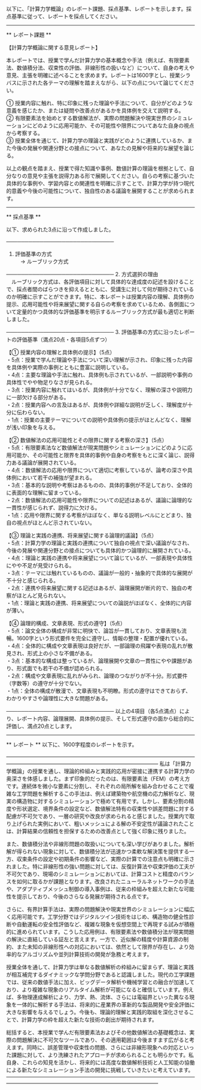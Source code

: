 以下に、「計算力学概論」のレポート課題、採点基準、レポートを示します。採点基準に従って、レポートを採点してください。

---------------------------------------
** レポート課題 **

【計算力学概論に関する意見レポート】

本レポートでは、授業で学んだ計算力学の基本概念や手法（例えば、有限要素法、数値積分法、収束性の評価、非線形性の扱いなど）について、自身の考えや意見、主張を明確に述べることを求めます。レポートは1600字とし、授業シラバスに示された各テーマの理解を踏まえながら、以下の点について論じてください。

① 授業内容に触れ、特に印象に残った理論や手法について、自分がどのような意義を感じたか、または疑問や改善点があるかを具体例を交えて説明する。  
② 有限要素法を始めとする数値解法が、実際の問題解決や現実世界のシミュレーションにどのように応用可能か、その可能性や限界についてあなた自身の視点から考察する。  
③ 授業全体を通じて、計算力学の理論と実践がどのように連携しているか、また今後の発展や関連分野との接点について、あなたの見解や将来的な展望を論じる。

以上の観点を踏まえ、授業で得た知識や事例、数値計算の理論を根拠として、自分なりの意見や主張を説得力ある形で展開してください。自らの考察に基づいた具体的な事例や、学習内容との関連性を明確に示すことで、計算力学が持つ現代的意義や今後の可能性について、独自性のある議論を展開することが求められます。

---------------------------------------
** 採点基準 **

以下、求められた3点に沿って作成しました。

─────────────────────────────
1. 評価基準の方式  
　→ ルーブリック方式

─────────────────────────────
2. 方式選択の理由  
　ルーブリック方式は、各評価項目に対して具体的な達成度の記述を設けることで、採点者間のばらつきを抑えるとともに、受講生に対して何が期待されているのか明確に示すことができます。特に、本レポートは授業内容の理解、具体例の提示、応用可能性や将来展望に関する自らの考察を求めているため、各側面について定量的かつ具体的な評価基準を明示するルーブリック方式が最も適切と判断しました。

─────────────────────────────
3. 評価基準の方式に沿ったレポートの評価基準（満点20点・各項目5点ずつ）

【① 授業内容の理解と具体例の提示】（5点）  
・5点：授業で学んだ理論や手法について深い理解が示され、印象に残った内容を具体例や実際の事例とともに豊富に説明している。  
・4点：主要な理論や手法に触れ、具体例も示されているが、一部説明や事例の具体性でやや物足りなさが見られる。  
・3点：授業内容に触れてはいるが、具体例が十分でなく、理解の深さや説明力に一部欠ける部分がある。  
・2点：授業内容への言及はあるが、具体例や詳細な説明が乏しく、理解度が十分に伝わらない。  
・1点：授業の主要テーマについての説明や具体例の提示がほとんどなく、理解が浅い印象を与える。

【② 数値解法の応用可能性とその限界に関する考察の深さ】（5点）  
・5点：有限要素法など数値解法が現実問題やシミュレーションにどのように応用可能か、その可能性と限界を具体的事例や自身の考察をもとに深く論じ、説得力ある議論が展開されている。  
・4点：数値解法の応用や限界について適切に考察しているが、論考の深さや具体例において若干の補強が望まれる。  
・3点：基本的な説明や考察はあるものの、具体的事例が不足しており、全体的に表面的な理解に留まっている。  
・2点：数値解法の応用可能性や限界についての記述はあるが、議論に論理的な一貫性が感じられず、説得力に欠ける。  
・1点：応用や限界に関する考察がほぼなく、単なる説明レベルにとどまり、独自の視点がほとんど示されていない。

【③ 理論と実践の連携、将来展望に関する論理的議論】（5点）  
・5点：計算力学の理論と実践の連携について独自の視点で深い議論がなされ、今後の発展や関連分野との接点についても具体的かつ論理的に展開されている。  
・4点：理論と実践の連携や将来展望について論じているが、一部表現や具体性にやや不足が見受けられる。  
・3点：テーマには触れているものの、議論が一般的・抽象的で具体的な展開が不十分と感じられる。  
・2点：連携や将来展望に関する記述はあるが、論理展開が断片的で、独自の考察がほとんど見られない。  
・1点：理論と実践の連携、将来展望についての論説がほぼなく、全体的に内容が薄い。

【④ 論理的構成、文章表現、形式の遵守】（5点）  
・5点：論文全体の構成が非常に明快で、論旨が一貫しており、文章表現も流暢。1600字という形式要件を完全に遵守し、情報の整理・配置が優れている。  
・4点：全体的に構成や文章表現は良好だが、一部論理の飛躍や表現の乱れが散見され、形式上の小さな不備がある。  
・3点：基本的な構成は整っているが、論理展開や文章の一貫性にやや課題があり、形式面でも若干の不備が認められる。  
・2点：構成や文章表現に乱れがみられ、論理のつながりが不十分。形式要件（字数等）の遵守が十分でない。  
・1点：全体の構成が散漫で、文章表現も不明瞭。形式の遵守はできておらず、わかりやすさや論理性に大きな問題がある。

─────────────────────────────
以上の4項目（各5点満点）により、レポート内容、論理展開、具体例の提示、そして形式遵守の面から総合的に評価し、満点20点とします。

---------------------------------------
** レポート **
以下に、1600字程度のレポートを示す。

―――――――――――――――――――――――――――――――――――――――――――――――――――――――――――――――――
私は「計算力学概論」の授業を通し、理論的枠組みと実践的応用が密接に連携する計算力学の奥深さを体感しました。まず印象的だったのは、有限要素法（FEM）の考え方です。連続体を微小な要素に分割し、それぞれの局所解を組み合わせることで複雑な工学問題を解析するこの手法は、例えば建築物や航空機の応力解析など、現実の構造物に対するシミュレーションで極めて有用です。しかし、要素分割の精度や形状選定、境界条件の設定など、数値解法特有の収束性や誤差問題に対する配慮が不可欠であり、一層の研究や改良が求められると感じました。授業内で取り上げられた実例において、粗いメッシュによる解の不安定性が議論されたことは、計算結果の信頼性を担保するための改善点として強く印象に残りました。

また、数値積分法や非線形問題の取扱いについても深い学びがありました。解析解が得られない現象に対して、数値積分法が迅速かつ柔軟な解決策を提供する一方、収束条件の設定や初期条件の影響など、実際の計算での注意点も明確に示されました。特に非線形性の強い問題に対しては、反復計算法や収束評価の工夫が不可欠であり、現場のシミュレーションにおいては、計算コストと精度のバランスを如何に取るかが課題となります。改良されたニューラルネットワークの手法や、アダプティブメッシュ制御の導入事例は、従来の枠組みを超えた新たな可能性を提示しており、今後のさらなる発展が期待される点です。

さらに、有界計算手法は、実際の問題解決や現実世界のシミュレーションに幅広く応用可能です。工学分野ではデジタルツイン技術をはじめ、構造物の健全性診断や自動運転の安全性評価など、複雑な現象を仮想空間上で再現する試みが積極的に進められています。こうした応用例は、有限要素法や数値積分法が現実問題の解決に直結している証左と言えます。一方で、近似解の精度や計算資源の制約、また未知の非線形性への対応においては、依然として限界が存在し、より効率的なアルゴリズムや並列計算技術の開発が急務と考えます。

授業全体を通して、計算力学は単なる数値解析の枠組みに留まらず、理論と実践が相互補完するダイナミックな学問分野であると認識しました。現代の工学課題では、従来の数値手法に加え、ビッグデータ解析や機械学習との融合が加速しており、より複雑な現象のリアルタイム解析が可能になると確信しています。例えば、多物理連成解析により、力学、熱、流体、さらには電磁界といった異なる現象を一体的に解析する手法は、将来的に産業界の革新的な製品開発や安全評価に大きな影響を与えるでしょう。今後も、理論的理解と実践的取組を深化させることで、計算力学の枠を超えた新たな技術の創出が期待されます。

総括すると、本授業で学んだ有限要素法およびその他数値解法の基礎概念は、実際の問題解決に不可欠なツールであり、その適用範囲は今後ますます広がると考えます。同時に、誤差管理や収束性の問題、さらには非線形現象への対応といった課題に対して、より洗練されたアプローチが求められることも明らかです。私自身、これらの知見を活かし、将来的には高度な数値解析技術と人工知能の協働による新たなシミュレーション手法の開発に挑戦していきたいと考えています。
―――――――――――――――――――――――――――――――――――――――――――――――――――――――――――――――――

